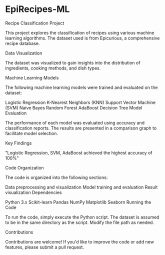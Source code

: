 # EpiRecipes-ML
Recipe Classification Project

This project explores the classification of recipes using various machine learning algorithms. The dataset used is from Epicurious, a comprehensive recipe database.

Data Visualization

The dataset was visualized to gain insights into the distribution of ingredients, cooking methods, and dish types.

Machine Learning Models

The following machine learning models were trained and evaluated on the dataset:

Logistic Regression
K-Nearest Neighbors (KNN)
Support Vector Machine (SVM)
Naive Bayes
Random Forest
AdaBoost
Decision Tree
Model Evaluation

The performance of each model was evaluated using accuracy and classification reports. The results are presented in a comparison graph to facilitate model selection.

Key Findings

"Logistic Regression, SVM, AdaBoost achieved the highest accuracy of 100%"

Code Organization

The code is organized into the following sections:

Data preprocessing and visualization
Model training and evaluation
Result visualization
Dependencies

Python 3.x
Scikit-learn
Pandas
NumPy
Matplotlib
Seaborn
Running the Code

To run the code, simply execute the Python script. The dataset is assumed to be in the same directory as the script. Modify the file path as needed.

Contributions

Contributions are welcome! If you'd like to improve the code or add new features, please submit a pull request.

